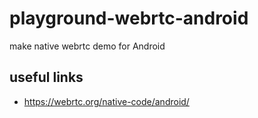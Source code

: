 # playground-webrtc-android
make native webrtc demo for Android



## useful links
- https://webrtc.org/native-code/android/


